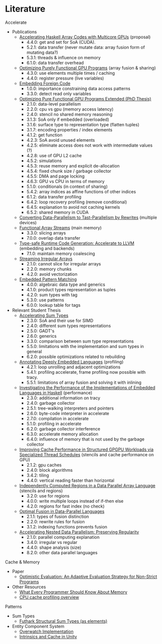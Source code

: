
# Literature

Accelerate
- Publications
    - [Accelerating Haskell Array Codes with Multicore GPUs](Literature/acc-cuda-damp2011.pdf) (proposal)
        - 4.4.0: get and set for SoA (CUDA).
        - 5.2.1: data transfer (never mutate data: array fusion form of mutating data?)
        - 5.3.1: threads & influence on memory
        - 6.1.0: data transfer overhead
    - [Optimizing Purely Functional GPU Programs](Literature/acc-optim-icfp2013.pdf) (array fusion & sharing)
        - 4.3.0: use elements multiple times / caching
        - 4.4.0: register pressure (live variables) 
    - [Embedding Foreign Code](Literature/acc-ffi-padl2014.pdf)
        - 1.0.0: importance constraining data access patterns
        - 3.3.0: detect read only variables
    - [Optimizing Pure Functional GPU Programs Extended (PhD Thesis)](Literature/TrevorMcDonell_PhD_Thesis.pdf)
        - 2.1.0: data-level parallelism 
        - 2.2.0: cpu vs gpu (memory access latency)
        - 2.4.0: stencil no shared memory reasoning
        - 3.1.3: SoA only if embedded (overloaded)
        - 3.1.6: surface type to representation type (flatten tuples)
        - 3.1.7: encoding properties / index elements
        - 4.1.2: get function
        - 4.2.3: SoA avoid unused elements
        - 4.2.5: eliminate access does not work with intermediate values (?)
        - 4.2.8: use of GPU L2 cache
        - 4.5.2: simulations
        - 4.5.3: reuse memory and explicit de-allocation
        - 4.5.4: fixed chunk size / garbage collector
        - 4.5.5: DMA and page locking
        - 4.6.3: GPU vs CPU in terms of memory
        - 5.1.0: conditionals (in context of sharing)
        - 5.4.2: array indices as affine functions of other indices
        - 6.1.2: data transfer profiling
        - 6.4.2: loop recovery profiling (remove conditional)
        - 6.4.5: explanation to avoid not caching kernels
        - 6.5.2: shared memory in CUDA
    - [Converting Data-Parallelism to Tast-Parallelism by Rewrites](Literature/acc-multidev-fhpc2015.pdf) (multiple devices)
    - [Functional Array Streams](Literature/acc-seq-fhpc2015.pdf) (main memory)
        - 3.3.0: slicing arrays
        - 7.0.0: overlap data transfer
    - [Type-safe Runtime Code Generation: Accelerate to LLVM](Literature/acc-llvm-haskell2015.pdf) (embedding and backends)
        - 7.1.0: maintain memory coalescing
    - [Streaming Irregular Arrays](Literature/acc-seq2-haskell2017.pdf)
        - 2.1.0: cannot slice for irregular arrays
        - 2.2.0: memory chunks
        - 4.2.0: avoid vectorization
    - [Embedded Pattern Matching](Literature/acc-patmat-2022.pdf)
        - 4.0.0: algebraic data type and generics
        - 4.1.0: product types representation as tuples
        - 4.2.0: sum types with tag
        - 5.3.0: use patterns
        - 6.0.0: lookup table for tags
- Relevant Student Thesis
    - [Accelerating Sum Types](Literature/sum-types.pdf) 
        - 2.3.0: SoA and their use for SIMD
        - 2.4.0: different sum types representations
        - 2.5.0: GADT's
        - 2.6.0: generics
        - 3.3.0: comparison between sum type representations
        - 5.5.0: limitations with the implementation and sum types in general
        - 6.2.0: possible optimizations related to rebuilding
    - [Annotating Deeply Embedded Languages](Literature/annotating-deeply-embedded-languages.pdf) (profiling)
        - 4.2.1: loop unrolling and adjacent optimizations
        - 5.4.1: profiling accelerate, frame profiling now possible with tracy.
        - 5.5.1: limitations of array fusion and solving it with inlining
    - [Investigating the Performance of the Implementations of Embedded Languages in Haskell](Literature/accelerate-performance.pdf) (performance)
        - 2.3.0: additional information on tracy
        - 2.4.0: garbage collector
        - 2.5.1: tree-walking interpreters and pointers
        - 2.6.0: byte-code interpreter in accelerate
        - 2.7.0: compilation in accelerate
        - 5.1.0: profiling in accelerate
        - 6.2.0: garbage collector interference
        - 6.3.0: accelerate memory allocation
        - 6.4.0: influence of memory that is not used by the garbage collector
    - [Improving Cache Performance in Structured GPGPU Workloads via Specialized Thread Schedules](Literature/gpu-stencils.pdf) (stencils and cache performance on GPU)
        - 2.1.2: gpu caches
        - 2.4.0: block algorithms
        - 3.4.2: tiling
        - 4.4.0: vertical reading faster than horizontal
    - [Independently Computed Regions in a Data Parallel Array Language](Literature/independent-regions.pdf) (stencils and regions) 
        - 3.2.0: use for regions
        - 4.0.0: write multiple loops instead of if-then else
        - 4.2.0: regions for fast index (no check)
    - [Optimal Fusion in Data-Parallel Languages](Literature/optimal-fusion.pdf) 
        - 2.1.1: types of fusion distinction
        - 2.2.0: rewrite rules for fusion
        - 3.1.2: indexing functions prevents fusion
    - [Accelerating Nested Data Parallelism: Preserving Regularity](Literature/accelerate-nested-data-parallelism.pdf)
        - 2.1.0: parallel computing explanation
        - 3.4.0: irregular vs regular
        - 4.4.0: shape analysis (size)
        - 8.2.0: other data parallel languages

Cache & Memory
- Paper
    - [Optimistic Evaluation: An Adaptive Evaluation Strategy for Non-Strict Programs](Literature/icfp2003.pdf)
- Other Resources
    - [What Every Programmer Should Know About Memory](Literature/cpumemory.pdf)
    - [CPU cache profiling overview](https://en.wikipedia.org/wiki/Cache_performance_measurement_and_metric)

Patterns
- Sum Types
    - [Futhark Structural Sum Types (as elements)](https://futhark-lang.org/blog/2019-08-21-futhark-0.12.1-released.html)
- Entity Component System
    - [Overwatch Implementation](https://www.youtube.com/watch?v=W3aieHjyNvw)
    - [Intrinsics and Cache in Unity](https://www.youtube.com/watch?v=BpwvXkoFcp8)


